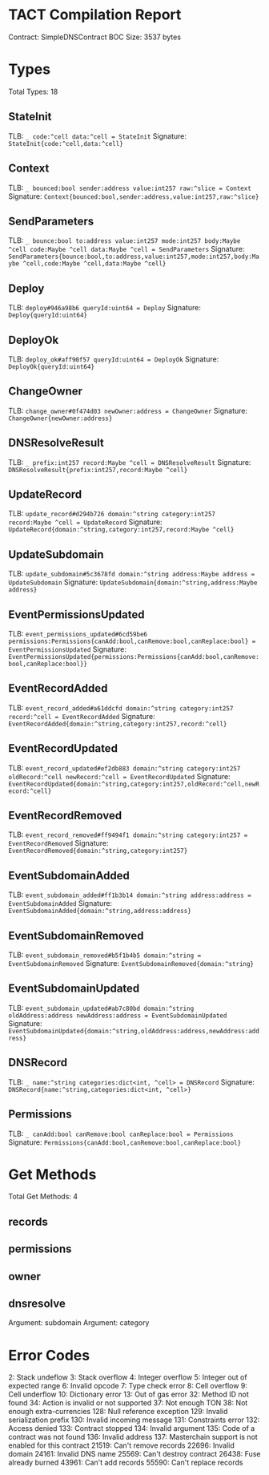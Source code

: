 # TACT Compilation Report
Contract: SimpleDNSContract
BOC Size: 3537 bytes

# Types
Total Types: 18

## StateInit
TLB: `_ code:^cell data:^cell = StateInit`
Signature: `StateInit{code:^cell,data:^cell}`

## Context
TLB: `_ bounced:bool sender:address value:int257 raw:^slice = Context`
Signature: `Context{bounced:bool,sender:address,value:int257,raw:^slice}`

## SendParameters
TLB: `_ bounce:bool to:address value:int257 mode:int257 body:Maybe ^cell code:Maybe ^cell data:Maybe ^cell = SendParameters`
Signature: `SendParameters{bounce:bool,to:address,value:int257,mode:int257,body:Maybe ^cell,code:Maybe ^cell,data:Maybe ^cell}`

## Deploy
TLB: `deploy#946a98b6 queryId:uint64 = Deploy`
Signature: `Deploy{queryId:uint64}`

## DeployOk
TLB: `deploy_ok#aff90f57 queryId:uint64 = DeployOk`
Signature: `DeployOk{queryId:uint64}`

## ChangeOwner
TLB: `change_owner#0f474d03 newOwner:address = ChangeOwner`
Signature: `ChangeOwner{newOwner:address}`

## DNSResolveResult
TLB: `_ prefix:int257 record:Maybe ^cell = DNSResolveResult`
Signature: `DNSResolveResult{prefix:int257,record:Maybe ^cell}`

## UpdateRecord
TLB: `update_record#d294b726 domain:^string category:int257 record:Maybe ^cell = UpdateRecord`
Signature: `UpdateRecord{domain:^string,category:int257,record:Maybe ^cell}`

## UpdateSubdomain
TLB: `update_subdomain#5c3678fd domain:^string address:Maybe address = UpdateSubdomain`
Signature: `UpdateSubdomain{domain:^string,address:Maybe address}`

## EventPermissionsUpdated
TLB: `event_permissions_updated#6cd59be6 permissions:Permissions{canAdd:bool,canRemove:bool,canReplace:bool} = EventPermissionsUpdated`
Signature: `EventPermissionsUpdated{permissions:Permissions{canAdd:bool,canRemove:bool,canReplace:bool}}`

## EventRecordAdded
TLB: `event_record_added#a61ddcfd domain:^string category:int257 record:^cell = EventRecordAdded`
Signature: `EventRecordAdded{domain:^string,category:int257,record:^cell}`

## EventRecordUpdated
TLB: `event_record_updated#ef2db883 domain:^string category:int257 oldRecord:^cell newRecord:^cell = EventRecordUpdated`
Signature: `EventRecordUpdated{domain:^string,category:int257,oldRecord:^cell,newRecord:^cell}`

## EventRecordRemoved
TLB: `event_record_removed#ff9494f1 domain:^string category:int257 = EventRecordRemoved`
Signature: `EventRecordRemoved{domain:^string,category:int257}`

## EventSubdomainAdded
TLB: `event_subdomain_added#ff1b3b14 domain:^string address:address = EventSubdomainAdded`
Signature: `EventSubdomainAdded{domain:^string,address:address}`

## EventSubdomainRemoved
TLB: `event_subdomain_removed#b5f1b4b5 domain:^string = EventSubdomainRemoved`
Signature: `EventSubdomainRemoved{domain:^string}`

## EventSubdomainUpdated
TLB: `event_subdomain_updated#ab7c80bd domain:^string oldAddress:address newAddress:address = EventSubdomainUpdated`
Signature: `EventSubdomainUpdated{domain:^string,oldAddress:address,newAddress:address}`

## DNSRecord
TLB: `_ name:^string categories:dict<int, ^cell> = DNSRecord`
Signature: `DNSRecord{name:^string,categories:dict<int, ^cell>}`

## Permissions
TLB: `_ canAdd:bool canRemove:bool canReplace:bool = Permissions`
Signature: `Permissions{canAdd:bool,canRemove:bool,canReplace:bool}`

# Get Methods
Total Get Methods: 4

## records

## permissions

## owner

## dnsresolve
Argument: subdomain
Argument: category

# Error Codes
2: Stack undeflow
3: Stack overflow
4: Integer overflow
5: Integer out of expected range
6: Invalid opcode
7: Type check error
8: Cell overflow
9: Cell underflow
10: Dictionary error
13: Out of gas error
32: Method ID not found
34: Action is invalid or not supported
37: Not enough TON
38: Not enough extra-currencies
128: Null reference exception
129: Invalid serialization prefix
130: Invalid incoming message
131: Constraints error
132: Access denied
133: Contract stopped
134: Invalid argument
135: Code of a contract was not found
136: Invalid address
137: Masterchain support is not enabled for this contract
21519: Can't remove records
22696: Invalid domain
24161: Invalid DNS name
25569: Can't destroy contract
26438: Fuse already burned
43961: Can't add records
55590: Can't replace records